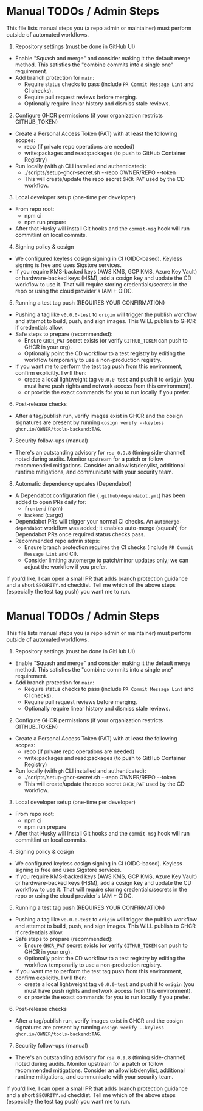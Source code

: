 # Manual TODOs / Admin Steps

This file lists manual steps you (a repo admin or maintainer) must perform outside of automated workflows.

1) Repository settings (must be done in GitHub UI)
  - Enable "Squash and merge" and consider making it the default merge method. This satisfies the "combine commits into a single one" requirement.
  - Add branch protection for `main`:
    - Require status checks to pass (include `PR Commit Message Lint` and CI checks).
    - Require pull request reviews before merging.
    - Optionally require linear history and dismiss stale reviews.

2) Configure GHCR permissions (if your organization restricts GITHUB_TOKEN)
  - Create a Personal Access Token (PAT) with at least the following scopes:
    - repo (if private repo operations are needed)
    - write:packages and read:packages (to push to GitHub Container Registry)
  - Run locally (with `gh` CLI installed and authenticated):
    - ./scripts/setup-ghcr-secret.sh --repo OWNER/REPO --token <PAT>
    - This will create/update the repo secret `GHCR_PAT` used by the CD workflow.

3) Local developer setup (one-time per developer)
  - From repo root:
    - npm ci
    - npm run prepare
  - After that Husky will install Git hooks and the `commit-msg` hook will run commitlint on local commits.

4) Signing policy & cosign
  - We configured keyless cosign signing in CI (OIDC-based). Keyless signing is free and uses Sigstore services.
  - If you require KMS-backed keys (AWS KMS, GCP KMS, Azure Key Vault) or hardware-backed keys (HSM), add a cosign key and update the CD workflow to use it. That will require storing credentials/secrets in the repo or using the cloud provider's IAM + OIDC.

5) Running a test tag push (REQUIRES YOUR CONFIRMATION)
  - Pushing a tag like `v0.0.0-test` to `origin` will trigger the publish workflow and attempt to build, push, and sign images. This WILL publish to GHCR if credentials allow.
  - Safe steps to prepare (recommended):
    - Ensure `GHCR_PAT` secret exists (or verify `GITHUB_TOKEN` can push to GHCR in your org).
    - Optionally point the CD workflow to a test registry by editing the workflow temporarily to use a non-production registry.
  - If you want me to perform the test tag push from this environment, confirm explicitly. I will then:
    - create a local lightweight tag `v0.0.0-test` and push it to `origin` (you must have push rights and network access from this environment).
    - or provide the exact commands for you to run locally if you prefer.

6) Post-release checks
  - After a tag/publish run, verify images exist in GHCR and the cosign signatures are present by running `cosign verify --keyless ghcr.io/OWNER/tools-backend:TAG`.

7) Security follow-ups (manual)
  - There's an outstanding advisory for `rsa 0.9.8` (timing side-channel) noted during audits. Monitor upstream for a patch or follow recommended mitigations. Consider an allowlist/denylist, additional runtime mitigations, and communicate with your security team.

8) Automatic dependency updates (Dependabot)
  - A Dependabot configuration file (`.github/dependabot.yml`) has been added to open PRs daily for:
    - `frontend` (npm)
    - `backend` (cargo)
  - Dependabot PRs will trigger your normal CI checks. An `automerge-dependabot` workflow was added; it enables auto-merge (squash) for Dependabot PRs once required status checks pass.
  - Recommended repo admin steps:
    - Ensure branch protection requires the CI checks (include `PR Commit Message Lint` and CI).
    - Consider limiting automerge to patch/minor updates only; we can adjust the workflow if you prefer.

If you'd like, I can open a small PR that adds branch protection guidance and a short `SECURITY.md` checklist. Tell me which of the above steps (especially the test tag push) you want me to run.
# Manual TODOs / Admin Steps

This file lists manual steps you (a repo admin or maintainer) must perform outside of automated workflows.

1) Repository settings (must be done in GitHub UI)
  - Enable "Squash and merge" and consider making it the default merge method. This satisfies the "combine commits into a single one" requirement.
  - Add branch protection for `main`:
    - Require status checks to pass (include `PR Commit Message Lint` and CI checks).
    - Require pull request reviews before merging.
    - Optionally require linear history and dismiss stale reviews.

2) Configure GHCR permissions (if your organization restricts GITHUB_TOKEN)
  - Create a Personal Access Token (PAT) with at least the following scopes:
    - repo (if private repo operations are needed)
    - write:packages and read:packages (to push to GitHub Container Registry)
  - Run locally (with `gh` CLI installed and authenticated):
    - ./scripts/setup-ghcr-secret.sh --repo OWNER/REPO --token <PAT>
    - This will create/update the repo secret `GHCR_PAT` used by the CD workflow.

3) Local developer setup (one-time per developer)
  - From repo root:
    - npm ci
    - npm run prepare
  - After that Husky will install Git hooks and the `commit-msg` hook will run commitlint on local commits.

4) Signing policy & cosign
  - We configured keyless cosign signing in CI (OIDC-based). Keyless signing is free and uses Sigstore services.
  - If you require KMS-backed keys (AWS KMS, GCP KMS, Azure Key Vault) or hardware-backed keys (HSM), add a cosign key and update the CD workflow to use it. That will require storing credentials/secrets in the repo or using the cloud provider's IAM + OIDC.

5) Running a test tag push (REQUIRES YOUR CONFIRMATION)
  - Pushing a tag like `v0.0.0-test` to `origin` will trigger the publish workflow and attempt to build, push, and sign images. This WILL publish to GHCR if credentials allow.
  - Safe steps to prepare (recommended):
    - Ensure `GHCR_PAT` secret exists (or verify `GITHUB_TOKEN` can push to GHCR in your org).
    - Optionally point the CD workflow to a test registry by editing the workflow temporarily to use a non-production registry.
  - If you want me to perform the test tag push from this environment, confirm explicitly. I will then:
    - create a local lightweight tag `v0.0.0-test` and push it to `origin` (you must have push rights and network access from this environment).
    - or provide the exact commands for you to run locally if you prefer.

6) Post-release checks
  - After a tag/publish run, verify images exist in GHCR and the cosign signatures are present by running `cosign verify --keyless ghcr.io/OWNER/tools-backend:TAG`.

7) Security follow-ups (manual)
  - There's an outstanding advisory for `rsa 0.9.8` (timing side-channel) noted during audits. Monitor upstream for a patch or follow recommended mitigations. Consider an allowlist/denylist, additional runtime mitigations, and communicate with your security team.

If you'd like, I can open a small PR that adds branch protection guidance and a short `SECURITY.md` checklist. Tell me which of the above steps (especially the test tag push) you want me to run.
